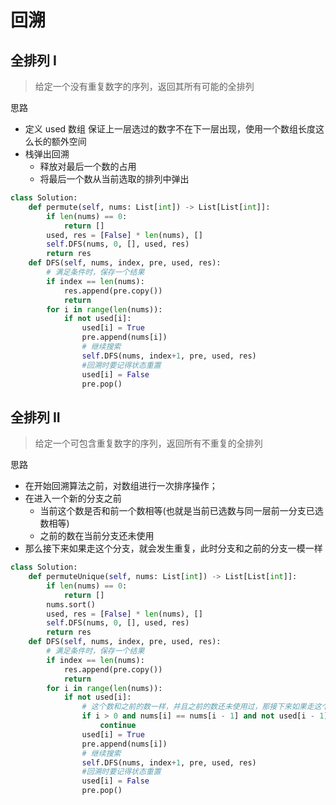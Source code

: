 # 回溯

## 全排列 I

> 给定一个没有重复数字的序列，返回其所有可能的全排列

思路

- 定义 used 数组
  保证上一层选过的数字不在下一层出现，使用一个数组长度这么长的额外空间
- 栈弹出回溯
  - 释放对最后一个数的占用
  - 将最后一个数从当前选取的排列中弹出

```python
class Solution:
    def permute(self, nums: List[int]) -> List[List[int]]:
        if len(nums) == 0:
            return []
        used, res = [False] * len(nums), []
        self.DFS(nums, 0, [], used, res)
        return res
    def DFS(self, nums, index, pre, used, res):
        # 满足条件时，保存一个结果
        if index == len(nums):
            res.append(pre.copy())
            return
        for i in range(len(nums)):
            if not used[i]:
                used[i] = True
                pre.append(nums[i])
                # 继续搜索
                self.DFS(nums, index+1, pre, used, res)
                #回溯时要记得状态重置
                used[i] = False
                pre.pop()
```

## 全排列 II

> 给定一个可包含重复数字的序列，返回所有不重复的全排列

思路

- 在开始回溯算法之前，对数组进行一次排序操作；
- 在进入一个新的分支之前
  - 当前这个数是否和前一个数相等(也就是当前已选数与同一层前一分支已选数相等)
  - 之前的数在当前分支还未使用
- 那么接下来如果走这个分支，就会发生重复，此时分支和之前的分支一模一样

```python
class Solution:
    def permuteUnique(self, nums: List[int]) -> List[List[int]]:
        if len(nums) == 0: 
            return []
        nums.sort()
        used, res = [False] * len(nums), []
        self.DFS(nums, 0, [], used, res)
        return res
    def DFS(self, nums, index, pre, used, res):
        # 满足条件时，保存一个结果
        if index == len(nums):
            res.append(pre.copy())
            return
        for i in range(len(nums)):
            if not used[i]:
                # 这个数和之前的数一样，并且之前的数还未使用过，那接下来如果走这个分支，就会使用到之前那个和当前一样的数，就会发生重复
                if i > 0 and nums[i] == nums[i - 1] and not used[i - 1]:
                    continue
                used[i] = True
                pre.append(nums[i])
                # 继续搜索
                self.DFS(nums, index+1, pre, used, res)
                #回溯时要记得状态重置
                used[i] = False
                pre.pop()
```
